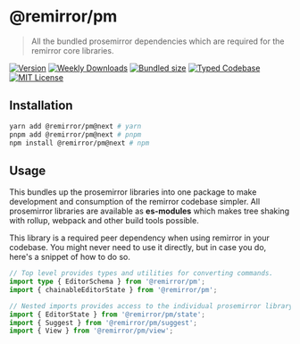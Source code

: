 # @remirror/pm

> All the bundled prosemirror dependencies which are required for the remirror core libraries.

[![Version][version]][npm] [![Weekly Downloads][downloads-badge]][npm] [![Bundled size][size-badge]][size] [![Typed Codebase][typescript]](#) [![MIT License][license]](#)

[version]: https://flat.badgen.net/npm/v/@remirror/pm/next
[npm]: https://npmjs.com/package/@remirror/pm/v/next
[license]: https://flat.badgen.net/badge/license/MIT/purple
[size]: https://bundlephobia.com/result?p=@remirror/pm@next
[size-badge]: https://flat.badgen.net/bundlephobia/minzip/@remirror/pm
[typescript]: https://flat.badgen.net/badge/icon/TypeScript?icon=typescript&label
[downloads-badge]: https://badgen.net/npm/dw/@remirror/pm/red?icon=npm

## Installation

```bash
yarn add @remirror/pm@next # yarn
pnpm add @remirror/pm@next # pnpm
npm install @remirror/pm@next # npm
```

## Usage

This bundles up the prosemirror libraries into one package to make development and consumption of the remirror codebase simpler. All prosemirror libraries are available as **es-modules** which makes tree shaking with rollup, webpack and other build tools possible.

This library is a required peer dependency when using remirror in your codebase. You might never need to use it directly, but in case you do, here's a snippet of how to do so.

```ts
// Top level provides types and utilities for converting commands.
import type { EditorSchema } from '@remirror/pm';
import { chainableEditorState } from '@remirror/pm';
```

```ts
// Nested imports provides access to the individual prosemirror library exports.
import { EditorState } from '@remirror/pm/state';
import { Suggest } from '@remirror/pm/suggest';
import { View } from '@remirror/pm/view';
```
